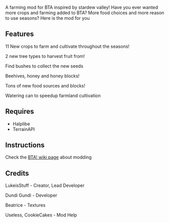 A farming mod for BTA inspired by stardew valley! Have you ever wanted more crops and farming added to BTA? More food choices and more reason to use seasons? Here is the mod for you

## Features

11 New crops to farm and cultivate throughout the seasons!

2 new tree types to harvest fruit from!

Find bushes to collect the new seeds

Beehives, honey and honey blocks!

Tons of new food sources and blocks!

Watering can to speedup farmland cultivation

## Requires

- Halplibe
- TerrainAPI

## Instructions

Check the [BTA! wiki page](https://bta.miraheze.org/wiki/Main_Page) about modding

## Credits

LukeisStuff - Creator, Lead Developer

Dundi Gundi - Developer

Beatrice - Textures

Useless, CookieCakes - Mod Help
